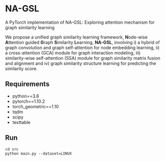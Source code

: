 # NA-GSL

A PyTorch implementation of NA-GSL: Exploring attention mechanism for graph similarity learning

We propose a unified graph similarity learning framework, **N**ode-wise **A**ttention guided **G**raph **S**imilarity **L**earning, **NA-GSL**, involving i) a hybrid of graph convolution and graph self-attention for node embedding learning, ii) a cross-attention (GCA) module for graph interaction modeling, iii) similarity-wise self-attention (SSA) module for graph similarity matrix fusion and alignment and iv) graph similarity structure learning for predicting the similarity score.

## Requirements
* python==3.8
* pytorch==1.10.2
* torch_geometric==1.10
* tqdm
* scipy
* texttable

## Run
```
cd src
python main.py --dataset=LINUX
```
